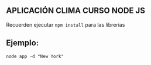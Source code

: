 
## APLICACIÓN CLIMA CURSO NODE JS

Recuerden ejecutar ```npm install``` para las librerías

## Ejemplo:

```node app -d "New York"```
